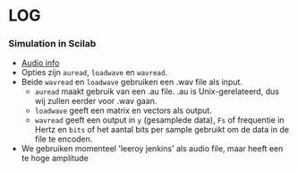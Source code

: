 # LOG

### Simulation in Scilab

* [Audio info](https://help.scilab.org/doc/5.5.2/en_US/section_d11cd0f9e362390f953e7199c5bb4b3a.html)
* Opties zijn `auread`, `loadwave` en `wavread`.
* Beide `wavread` en `loadwave` gebruiken een .wav file als input. 
   - `auread` maakt gebruik van een .au file. .au is Unix-gerelateerd, dus wij zullen eerder voor .wav gaan. 
   - `loadwave` geeft een matrix en vectors als output.
   - `wavread` geeft een output in `y` (gesamplede data), `Fs` of frequentie in Hertz en `bits` of het aantal bits per sample gebruikt om de data in de file te encoden. 
* We gebruiken momenteel 'leeroy jenkins' als audio file, maar heeft een te hoge amplitude